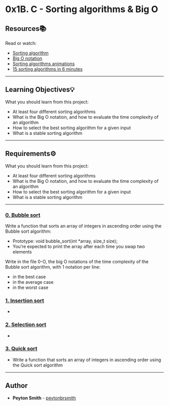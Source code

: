 # 0x1B. C - Sorting algorithms & Big O

## Resources:books:
Read or watch:
* [Sorting algorithm](https://intranet.hbtn.io/rltoken/tmzgO7xhCpNgPUxVhLKibw)
* [Big O notation](https://intranet.hbtn.io/rltoken/XrLMaOhUMHfwsFEz15TVow)
* [Sorting algorithms animations](https://intranet.hbtn.io/rltoken/kJ7rgWoqdLnxSnSEoAiFCQ)
* [15 sorting algorithms in 6 minutes](https://intranet.hbtn.io/rltoken/RdvoGNMTJ6Hq34aJ_HmCqA)

---
## Learning Objectives:bulb:
What you should learn from this project:

* At least four different sorting algorithms
* What is the Big O notation, and how to evaluate the time complexity of an algorithm
* How to select the best sorting algorithm for a given input
* What is a stable sorting algorithm

---
## Requirements⚙️
What you should learn from this project:

* At least four different sorting algorithms
* What is the Big O notation, and how to evaluate the time complexity of an algorithm
* How to select the best sorting algorithm for a given input
* What is a stable sorting algorithm

---

### [0. Bubble sort](./0-bubble_sort.c)
Write a function that sorts an array of integers in ascending order using the Bubble sort algorithm:
* Prototype: void bubble_sort(int *array, size_t size);
* You’re expected to print the array after each time you swap two elements

Write in the file 0-O, the big O notations of the time complexity of the Bubble sort algorithm, with 1 notation per line:
* in the best case
* in the average case
* in the worst case

### [1. Insertion sort](./1-insertion_sort_list.c)
* 

### [2. Selection sort](./2-selection_sort.c)
* 

### [3. Quick sort](./3-quick_sort.c)
* Write a function that sorts an array of integers in ascending order using the Quick sort algorithm

---

## Author
* **Peyton Smith** - [peytonbrsmith](https://github.com/peytonbrsmith)
